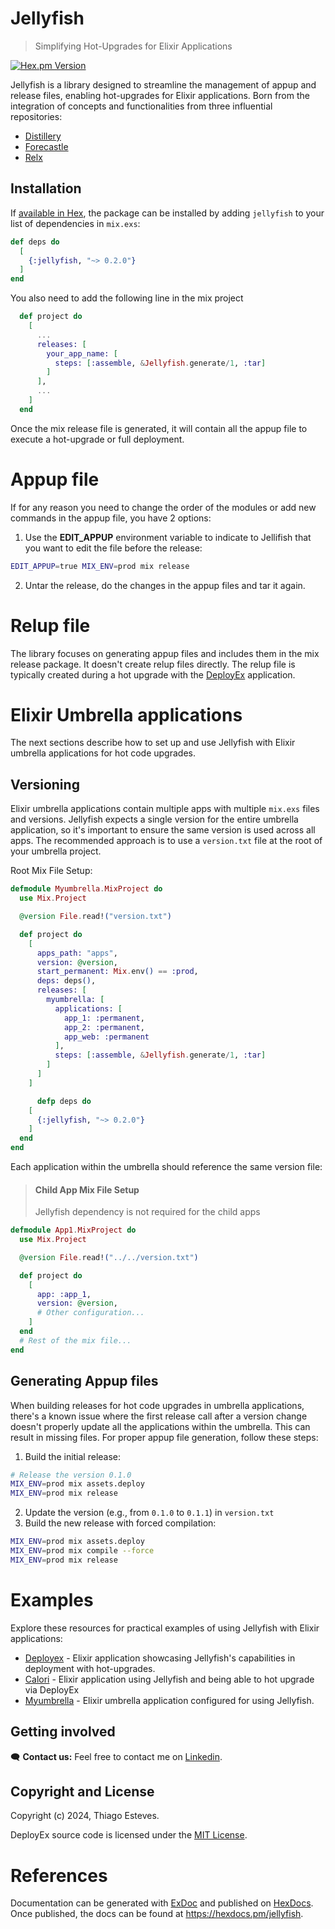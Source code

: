 # Jellyfish

> Simplifying Hot-Upgrades for Elixir Applications

[![Hex.pm Version](http://img.shields.io/hexpm/v/jellyfish.svg?style=flat)](https://hex.pm/packages/jellyfish)

Jellyfish is a library designed to streamline the management of appup and release files, enabling hot-upgrades for Elixir applications. Born from the integration of concepts and functionalities from three influential repositories:

 * [Distillery](https://github.com/bitwalker/distillery)
 * [Forecastle](https://github.com/ausimian/forecastle)
 * [Relx](https://github.com/erlware/relx/blob/main/priv/templates/install_upgrade_escript)

## Installation

If [available in Hex](https://hex.pm/docs/publish), the package can be installed
by adding `jellyfish` to your list of dependencies in `mix.exs`:

```elixir
def deps do
  [
    {:jellyfish, "~> 0.2.0"}
  ]
end
```

You also need to add the following line in the mix project
```elixir
  def project do
    [
      ...
      releases: [
        your_app_name: [
          steps: [:assemble, &Jellyfish.generate/1, :tar]
        ]
      ],
      ...
    ]
  end
```

Once the mix release file is generated, it will contain all the appup file to execute a hot-upgrade or full deployment.

# Appup file

If for any reason you need to change the order of the modules or add new commands in the appup file, you have 2 options:

 1. Use the __EDIT_APPUP__ environment variable to indicate to Jellifish that you want to edit the file before the release:
```bash
EDIT_APPUP=true MIX_ENV=prod mix release
```

 2. Untar the release, do the changes in the appup files and tar it again.

# Relup file

The library focuses on generating appup files and includes them in the mix release package. It doesn't create relup files directly. The relup file is typically created during a hot upgrade with the [DeployEx](https://github.com/thiagoesteves/deployex) application.

# Elixir Umbrella applications

The next sections describe how to set up and use Jellyfish with Elixir umbrella applications for hot code upgrades.

## Versioning

Elixir umbrella applications contain multiple apps with multiple `mix.exs` files and versions. Jellyfish expects a single version for the entire umbrella application, so it's important to ensure the same version is used across all apps. The recommended approach is to use a `version.txt` file at the root of your umbrella project.

Root Mix File Setup:
```Elixir
defmodule Myumbrella.MixProject do
  use Mix.Project

  @version File.read!("version.txt")

  def project do
    [
      apps_path: "apps",
      version: @version,
      start_permanent: Mix.env() == :prod,
      deps: deps(),
      releases: [
        myumbrella: [
          applications: [
            app_1: :permanent,
            app_2: :permanent,
            app_web: :permanent
          ],
          steps: [:assemble, &Jellyfish.generate/1, :tar]
        ]
      ]
    ]

      defp deps do
    [
      {:jellyfish, "~> 0.2.0"}
    ]
  end
end
```

Each application within the umbrella should reference the same version file:

> #### Child App Mix File Setup
>
> Jellyfish dependency is not required for the child apps

```Elixir
defmodule App1.MixProject do
  use Mix.Project

  @version File.read!("../../version.txt")

  def project do
    [
      app: :app_1,
      version: @version,
      # Other configuration...
    ]
  end
  # Rest of the mix file...
end
```

## Generating Appup files

When building releases for hot code upgrades in umbrella applications, there's a known issue where the first release call after a version change doesn't properly update all the applications within the umbrella. This can result in missing files. For proper appup file generation, follow these steps:

1. Build the initial release:
```bash
# Release the version 0.1.0
MIX_ENV=prod mix assets.deploy
MIX_ENV=prod mix release
```

2. Update the version (e.g., from `0.1.0` to `0.1.1`) in `version.txt`
3. Build the new release with forced compilation:
```bash
MIX_ENV=prod mix assets.deploy
MIX_ENV=prod mix compile --force
MIX_ENV=prod mix release
```

# Examples
Explore these resources for practical examples of using Jellyfish with Elixir applications:

 * [Deployex](https://github.com/thiagoesteves/deployex) - Elixir application showcasing Jellyfish's capabilities in deployment with hot-upgrades.
 * [Calori](https://github.com/thiagoesteves/calori) - Elixir application using Jellyfish and being able to hot upgrade via DeployEx
 * [Myumbrella](https://github.com/thiagoesteves/myumbrella) - Elixir umbrella application configured for using Jellyfish.

## Getting involved

🗨️ **Contact us:**
Feel free to contact me on [Linkedin](https://www.linkedin.com/in/thiago-cesar-calori-esteves-972368115/).

## Copyright and License

Copyright (c) 2024, Thiago Esteves.

DeployEx source code is licensed under the [MIT License](LICENSE.md).

# References

Documentation can be generated with [ExDoc](https://github.com/elixir-lang/ex_doc)
and published on [HexDocs](https://hexdocs.pm). Once published, the docs can
be found at <https://hexdocs.pm/jellyfish>.